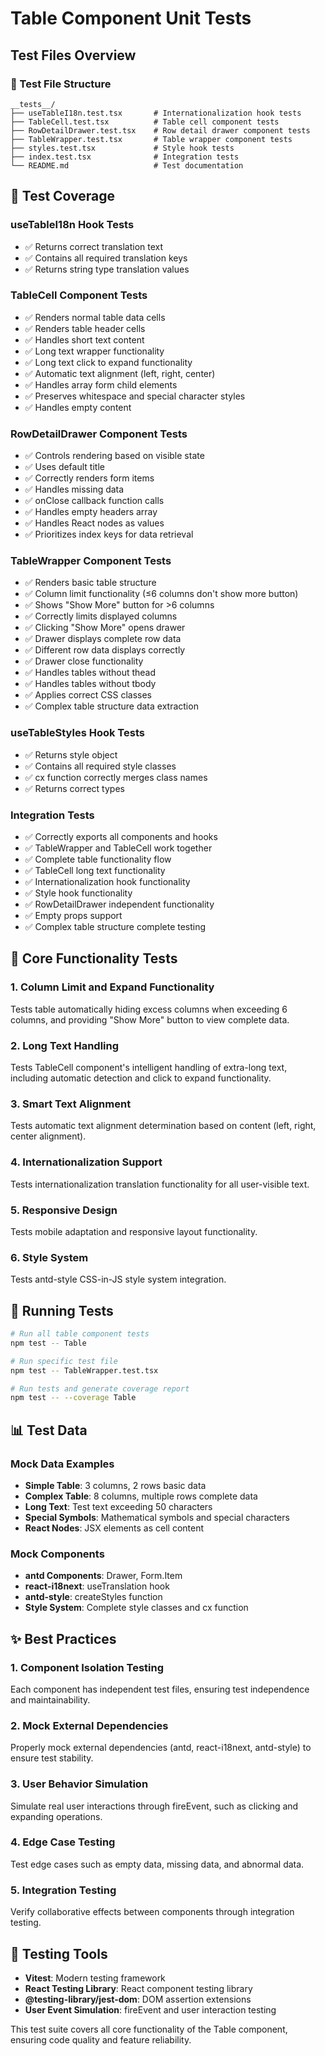 # Table Component Unit Tests

## Test Files Overview

### 📁 Test File Structure
```
__tests__/
├── useTableI18n.test.tsx       # Internationalization hook tests
├── TableCell.test.tsx          # Table cell component tests
├── RowDetailDrawer.test.tsx    # Row detail drawer component tests
├── TableWrapper.test.tsx       # Table wrapper component tests
├── styles.test.tsx             # Style hook tests
├── index.test.tsx              # Integration tests
└── README.md                   # Test documentation
```

## 🧪 Test Coverage

### useTableI18n Hook Tests
- ✅ Returns correct translation text
- ✅ Contains all required translation keys
- ✅ Returns string type translation values

### TableCell Component Tests
- ✅ Renders normal table data cells
- ✅ Renders table header cells
- ✅ Handles short text content
- ✅ Long text wrapper functionality
- ✅ Long text click to expand functionality
- ✅ Automatic text alignment (left, right, center)
- ✅ Handles array form child elements
- ✅ Preserves whitespace and special character styles
- ✅ Handles empty content

### RowDetailDrawer Component Tests
- ✅ Controls rendering based on visible state
- ✅ Uses default title
- ✅ Correctly renders form items
- ✅ Handles missing data
- ✅ onClose callback function calls
- ✅ Handles empty headers array
- ✅ Handles React nodes as values
- ✅ Prioritizes index keys for data retrieval

### TableWrapper Component Tests
- ✅ Renders basic table structure
- ✅ Column limit functionality (≤6 columns don't show more button)
- ✅ Shows "Show More" button for >6 columns
- ✅ Correctly limits displayed columns
- ✅ Clicking "Show More" opens drawer
- ✅ Drawer displays complete row data
- ✅ Different row data displays correctly
- ✅ Drawer close functionality
- ✅ Handles tables without thead
- ✅ Handles tables without tbody
- ✅ Applies correct CSS classes
- ✅ Complex table structure data extraction

### useTableStyles Hook Tests
- ✅ Returns style object
- ✅ Contains all required style classes
- ✅ cx function correctly merges class names
- ✅ Returns correct types

### Integration Tests
- ✅ Correctly exports all components and hooks
- ✅ TableWrapper and TableCell work together
- ✅ Complete table functionality flow
- ✅ TableCell long text functionality
- ✅ Internationalization hook functionality
- ✅ Style hook functionality
- ✅ RowDetailDrawer independent functionality
- ✅ Empty props support
- ✅ Complex table structure complete testing

## 🎯 Core Functionality Tests

### 1. Column Limit and Expand Functionality
Tests table automatically hiding excess columns when exceeding 6 columns, and providing "Show More" button to view complete data.

### 2. Long Text Handling
Tests TableCell component's intelligent handling of extra-long text, including automatic detection and click to expand functionality.

### 3. Smart Text Alignment
Tests automatic text alignment determination based on content (left, right, center alignment).

### 4. Internationalization Support
Tests internationalization translation functionality for all user-visible text.

### 5. Responsive Design
Tests mobile adaptation and responsive layout functionality.

### 6. Style System
Tests antd-style CSS-in-JS style system integration.

## 🚀 Running Tests

```bash
# Run all table component tests
npm test -- Table

# Run specific test file
npm test -- TableWrapper.test.tsx

# Run tests and generate coverage report
npm test -- --coverage Table
```

## 📊 Test Data

### Mock Data Examples
- **Simple Table**: 3 columns, 2 rows basic data
- **Complex Table**: 8 columns, multiple rows complete data
- **Long Text**: Test text exceeding 50 characters
- **Special Symbols**: Mathematical symbols and special characters
- **React Nodes**: JSX elements as cell content

### Mock Components
- **antd Components**: Drawer, Form.Item
- **react-i18next**: useTranslation hook
- **antd-style**: createStyles function
- **Style System**: Complete style classes and cx function

## ✨ Best Practices

### 1. Component Isolation Testing
Each component has independent test files, ensuring test independence and maintainability.

### 2. Mock External Dependencies
Properly mock external dependencies (antd, react-i18next, antd-style) to ensure test stability.

### 3. User Behavior Simulation
Simulate real user interactions through fireEvent, such as clicking and expanding operations.

### 4. Edge Case Testing
Test edge cases such as empty data, missing data, and abnormal data.

### 5. Integration Testing
Verify collaborative effects between components through integration testing.

## 🔧 Testing Tools

- **Vitest**: Modern testing framework
- **React Testing Library**: React component testing library
- **@testing-library/jest-dom**: DOM assertion extensions
- **User Event Simulation**: fireEvent and user interaction testing

This test suite covers all core functionality of the Table component, ensuring code quality and feature reliability. 